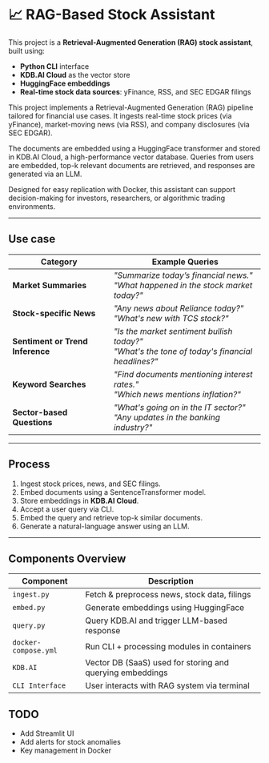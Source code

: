 # 📈 RAG-Based Stock Assistant

This project is a **Retrieval-Augmented Generation (RAG) stock assistant**, built using:
- **Python CLI** interface
- **KDB.AI Cloud** as the vector store
- **HuggingFace embeddings**
- **Real-time stock data sources**: yFinance, RSS, and SEC EDGAR filings


This project implements a Retrieval-Augmented Generation (RAG) pipeline tailored for financial use cases. It ingests real-time stock prices (via yFinance), market-moving news (via RSS), and company disclosures (via SEC EDGAR).

The documents are embedded using a HuggingFace transformer and stored in KDB.AI Cloud, a high-performance vector database. Queries from users are embedded, top-k relevant documents are retrieved, and responses are generated via an LLM.

Designed for easy replication with Docker, this assistant can support decision-making for investors, researchers, or algorithmic trading environments.

---

## Use case
| Category                            | Example Queries                                                                                   |
| ----------------------------------- | ------------------------------------------------------------------------------------------------- |
| **Market Summaries**             | *"Summarize today’s financial news."*<br>*"What happened in the stock market today?"*             |
| **Stock-specific News**          | *"Any news about Reliance today?"*<br>*"What's new with TCS stock?"*                              |
| **Sentiment or Trend Inference** | *"Is the market sentiment bullish today?"*<br>*"What's the tone of today's financial headlines?"* |
| **Keyword Searches**             | *"Find documents mentioning interest rates."*<br>*"Which news mentions inflation?"*               |
| **Sector-based Questions**       | *"What's going on in the IT sector?"*<br>*"Any updates in the banking industry?"*                 |

---

## Process

1. Ingest stock prices, news, and SEC filings.
2. Embed documents using a SentenceTransformer model.
3. Store embeddings in **KDB.AI Cloud**.
4. Accept a user query via CLI.
5. Embed the query and retrieve top-k similar documents.
6. Generate a natural-language answer using an LLM.

---

## Components Overview
| Component            | Description                                               |
| -------------------- | --------------------------------------------------------- |
| `ingest.py`          | Fetch & preprocess news, stock data, filings              |
| `embed.py`           | Generate embeddings using HuggingFace                     |
| `query.py`           | Query KDB.AI and trigger LLM-based response               |
| `docker-compose.yml` | Run CLI + processing modules in containers                |
| `KDB.AI`             | Vector DB (SaaS) used for storing and querying embeddings |
| `CLI Interface`      | User interacts with RAG system via terminal               |

## TODO
- Add Streamlit UI
- Add alerts for stock anomalies
- Key management in Docker